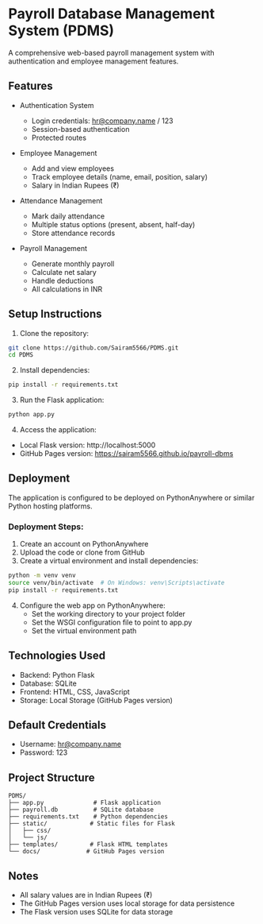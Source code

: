 # Payroll Database Management System (PDMS)

A comprehensive web-based payroll management system with authentication and employee management features.

## Features

- Authentication System
  - Login credentials: hr@company.name / 123
  - Session-based authentication
  - Protected routes

- Employee Management
  - Add and view employees
  - Track employee details (name, email, position, salary)
  - Salary in Indian Rupees (₹)

- Attendance Management
  - Mark daily attendance
  - Multiple status options (present, absent, half-day)
  - Store attendance records

- Payroll Management
  - Generate monthly payroll
  - Calculate net salary
  - Handle deductions
  - All calculations in INR

## Setup Instructions

1. Clone the repository:
```bash
git clone https://github.com/Sairam5566/PDMS.git
cd PDMS
```

2. Install dependencies:
```bash
pip install -r requirements.txt
```

3. Run the Flask application:
```bash
python app.py
```

4. Access the application:
- Local Flask version: http://localhost:5000
- GitHub Pages version: https://sairam5566.github.io/payroll-dbms

## Deployment

The application is configured to be deployed on PythonAnywhere or similar Python hosting platforms.

### Deployment Steps:

1. Create an account on PythonAnywhere
2. Upload the code or clone from GitHub
3. Create a virtual environment and install dependencies:
```bash
python -m venv venv
source venv/bin/activate  # On Windows: venv\Scripts\activate
pip install -r requirements.txt
```

4. Configure the web app on PythonAnywhere:
   - Set the working directory to your project folder
   - Set the WSGI configuration file to point to app.py
   - Set the virtual environment path

## Technologies Used

- Backend: Python Flask
- Database: SQLite
- Frontend: HTML, CSS, JavaScript
- Storage: Local Storage (GitHub Pages version)

## Default Credentials

- Username: hr@company.name
- Password: 123

## Project Structure

```
PDMS/
├── app.py              # Flask application
├── payroll.db          # SQLite database
├── requirements.txt    # Python dependencies
├── static/            # Static files for Flask
│   ├── css/
│   └── js/
├── templates/         # Flask HTML templates
└── docs/             # GitHub Pages version
```

## Notes

- All salary values are in Indian Rupees (₹)
- The GitHub Pages version uses local storage for data persistence
- The Flask version uses SQLite for data storage
